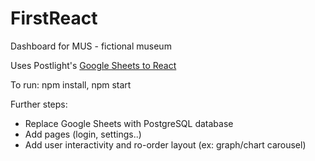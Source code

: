 # FirstReact
Dashboard for MUS - fictional museum

Uses Postlight's [Google Sheets to React](https://postlight.com/insights/transform-google-sheets-into-beautiful-charts-with-postlights-new-react-component)

To run:
npm install, npm start

Further steps:
- Replace Google Sheets with PostgreSQL database
- Add pages (login, settings..)
- Add user interactivity and ro-order layout (ex: graph/chart carousel)

